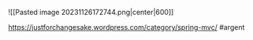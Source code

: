 ![[Pasted image 20231126172744.png|center|600]]




https://justforchangesake.wordpress.com/category/spring-mvc/
#argent